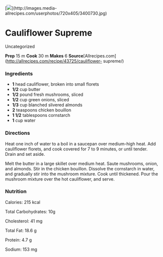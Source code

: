 ﻿

[![](../Images/c384f9d8-4de5-4ed1-bb0e-8311e5cbef2e.jpg)](http://images.media-
allrecipes.com/userphotos/720x405/3400730.jpg)

#  Cauliflower Supreme

Uncategorized

 **Prep** 15 m **Cook** 30 m **Makes** 6
**Source**[Allrecipes.com](http://allrecipes.com/recipe/43725/cauliflower-
supreme/)

###  Ingredients

  * **1** head cauliflower, broken into small florets
  *  **1/2** cup butter
  *  **1/2** pound fresh mushrooms, sliced
  *  **1/2** cup green onions, sliced
  *  **1/3** cup blanched slivered almonds
  *  **2** teaspoons chicken bouillon
  *  **1 1/2** tablespoons cornstarch
  *  **1** cup water

###  Directions

Heat one inch of water to a boil in a saucepan over medium-high heat. Add
cauliflower florets, and cook covered for 7 to 9 minutes, or until tender.
Drain and set aside.

Melt the butter in a large skillet over medium heat. Saute mushrooms, onion,
and almonds. Stir in the chicken bouillon. Dissolve the cornstarch in water,
and gradually stir into the mushroom mixture. Cook until thickened. Pour the
mushroom mixture over the hot cauliflower, and serve.

###  Nutrition

Calories: 215 kcal

Total Carbohydrates: 10g

Cholesterol: 41 mg

Total Fat: 18.6 g

Protein: 4.7 g

Sodium: 153 mg

